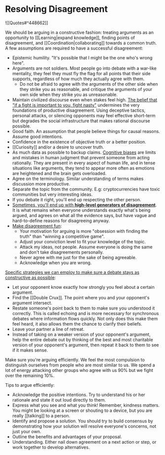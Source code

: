 # Resolving Disagreement

![[Quotes#^448662]]

We should be arguing in a constructive fashion: treating arguments as an opportunity to [[Learning|expand knowledge]], finding points of disagreement, and [[Coordination|collaborating]] towards a common truth. A few assumptions are required to have a successful disagreement:

- Epistemic humility. "It's possible that I might be the one who's wrong here".
- Arguments are not soldiers. Most people go into debate with a war-like mentality, they feel they must fly the flag for all points that their side supports, regardless of how much they actually agree with them.
  - Do not be afraid to agree with the arguments of the other side when they strike you as reasonable, and critique the arguments of your own side when they strike you as unreasonable.
- Maintain civilized discourse even when stakes feel high. [The belief that "if a fight is important to you, fight nasty"](https://slatestarcodex.com/2014/02/23/in-favor-of-niceness-community-and-civilization/) undermines the very foundations of productive disagreement. Using deceptive tactics, personal attacks, or silencing opponents may feel effective short-term but degrades the social infrastructure that makes rational discourse possible.
- Good faith. An assumption that people believe things for causal reasons. Assume good intentions.
- Confidence in the existence of objective truth or a better position.
- [[Curiosity]] and/or a desire to uncover truth.
- As much data as possible to backup claims. [Cognitive biases](https://www.titlemax.com/discovery-center/lifestyle/50-cognitive-biases-to-be-aware-of-so-you-can-be-the-very-best-version-of-you/) are limits and mistakes in human judgment that prevent someone from acting rationally. They are present in every aspect of human life, and in tense situations like arguments, they tend to appear more often as emotions are heightened and the brain gets overloaded.
- Agree on the terminology. Similar understanding of terms makes discussion more productive.
- Separate the topic from the community. E.g: cryptocurrencies have toxic communities but very interesting ideas.
- If you debate it right, you'll end up respecting the other person.
- [Sometimes, you'll end up with **high-level generators of disagreement**](https://slatestarcodex.com/2018/05/08/varieties-of-argumentative-experience/). It is what remains when everyone understands exactly what's being argued, and agrees on what all the evidence says, but have vague and hard-to-define reasons for disagreeing anyway.
- [Make disagreement fun](https://twitter.com/waitbutwhy/status/1461620476363612169):
  - Your motivation for arguing is more "obsession with finding the truth" than "winning a competitive game".
  - Adjust your conviction level to fit your knowledge of the topic.
  - Attack my ideas, not people. Assume everyone is doing the same and don't take disagreements personally.
  - Never agree with me just for the sake of being agreeable.
  - Acknowledge when you are wrong.

[Specific strategies we can employ to make sure a debate stays as constructive as possible](http://www.liamrosen.com/arguments.html):

- Let your opponent know exactly how strongly you feel about a certain argument.
- Find the [[Double Crux]]. The point where you and your opponent's argument intersect.
- Restate someone's point back to them to make sure you understood it correctly. This is called echoing and is more necessary for synchronous debates where information flows quickly. Not only does this make them feel heard, it also allows them the chance to clarify their beliefs.
- Leave your partner a line of retreat.
- Instead of taking on a weaker version of your opponent's argument, help the entire debate out by thinking of the best and most charitable version of your opponent's argument, then repeat it back to them to see if it makes sense.

Make sure you're arguing efficiently. We feel the most compulsion to distinguish ourselves from people who are most similar to us. We spend a lot of energy attacking other groups who agree with us 90% but we fight over the remaining 10%.

Tips to argue efficiently:

- Acknowledge the positive intentions. Try to understand his or her rationale and state it out loud directly to them.
- Express what you see and what you think! Remember, kindness matters. You might be looking at a screen or shouting to a device, but you are really [[talking]] to a person.
- Identify and propose a solution. You should try to build consensus by demonstrating how your solution will resolve everyone's concerns, not just your own.
- Outline the benefits and advantages of your proposal.
- Understanding. Either nail down agreement on a next action or step, or work together to develop alternatives.
